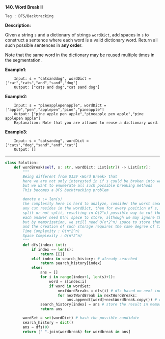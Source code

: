 **140. Word Break II**

```Tag : DFS/Backtracking```

**Description:**

Given a string ```s``` and a dictionary of strings ```wordDict```, add spaces in ```s``` to construct a sentence where each word is a valid dictionary word. Return all such possible sentences in **any order**.

Note that the same word in the dictionary may be reused multiple times in the segmentation.


**Example1**:


		Input: s = "catsanddog", wordDict = ["cat","cats","and","sand","dog"]
		Output: ["cats and dog","cat sand dog"]

 
**Example2**:
 
		Input: s = "pineapplepenapple", wordDict = ["apple","pen","applepen","pine","pineapple"]
		Output: ["pine apple pen apple","pineapple pen apple","pine applepen apple"]
		Explanation: Note that you are allowed to reuse a dictionary word.

**Example3**:

		Input: s = "catsandog", wordDict = ["cats","dog","sand","and","cat"]
		Output: []
      
-----------

```python
class Solution:
    def wordBreak(self, s: str, wordDict: List[str]) -> List[str]:
        """
        Being different from Q139 <Word Break> that 
        here we are not only interested in if s could be broken into words in wordDict
        but we want to enumerate all such possible breaking methods
        This becomes a DFS backtracking problem

        denote n := len(s)
        the complexity here is hard to analyze, consider the worst case that
        any cut resides in the wordDict, then for every position of s, we can
        split or not split, resulting in O(2^n) possible way to cut the string s
        each answer need O(n) space to store, although we may ignore the space used for final ans
        but by memorization, we still need O(n*2^n) space to store them
        and the creation of such storage requires the same degree of time complexity for writing and manipulating strings
        Time Complexity : O(n*2^n)
        Space Complexity : O(n*2^n)
        """
        def dfs(index: int):
            if index == len(s):
                return [[]]
            elif index in search_history: # already searched
                return search_history[index]
            else:
                ans = []
                for i in range(index+1, len(s)+1):
                    word = s[index:i]
                    if word in wordSet:
                        nextWordBreaks = dfs(i) # dfs based on next index
                        for nextWordBreak in nextWordBreaks:
                            ans.append([word]+nextWordBreak.copy()) # concat current word found
                search_history[index] = ans # store the result in memory
                return ans 

        wordSet = set(wordDict) # hash the possible candidate
        search_history = dict()
        ans = dfs(0)
        return [" ".join(wordbreak) for wordbreak in ans]
```